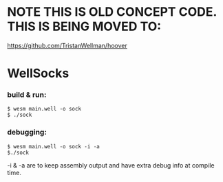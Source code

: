 # NOTE THIS IS OLD CONCEPT CODE. THIS IS BEING MOVED TO:

https://github.com/TristanWellman/hoover


# WellSocks

### build & run:

```
$ wesm main.well -o sock
$ ./sock
```

### debugging:

```
$ wesm main.well -o sock -i -a
$./sock
```

-i & -a are to keep assembly output and have extra debug info at compile time.

